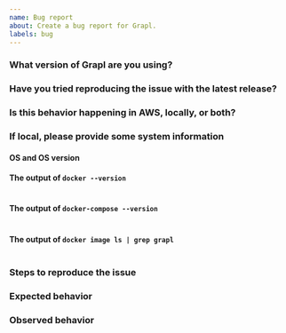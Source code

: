 ```yaml
---
name: Bug report
about: Create a bug report for Grapl.
labels: bug
---
```

<!--
Thank you for filing this bug report! Please summarize the bug and provide
any information you think might be useful for replicating it.
-->

### What version of Grapl are you using?



### Have you tried reproducing the issue with the latest release?



### Is this behavior happening in AWS, locally, or both?



### If local, please provide some system information

#### OS and OS version


#### The output of `docker --version`

``` bash

```

#### The output of `docker-compose --version`

``` bash

```

#### The output of `docker image ls | grep grapl`

``` bash

```

### Steps to reproduce the issue



### Expected behavior



### Observed behavior
